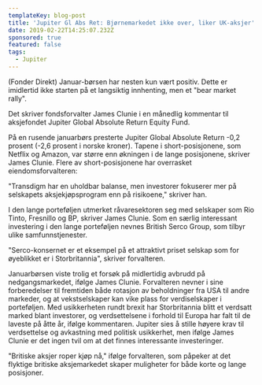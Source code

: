 ```yaml
---
templateKey: blog-post
title: 'Jupiter Gl Abs Ret: Bjørnemarkedet ikke over, liker UK-aksjer'
date: 2019-02-22T14:25:07.232Z
sponsored: true
featured: false
tags:
  - Jupiter
---
```

(Fonder Direkt) Januar-børsen har nesten kun vært positiv. Dette er imidlertid ikke starten på et langsiktig innhenting, men et "bear market rally".



Det skriver fondsforvalter James Clunie i en månedlig kommentar til aksjefondet Jupiter Global Absolute Return Equity Fund.



På en rusende januarbørs presterte Jupiter Global Absolute Return -0,2 prosent (-2,6 prosent i norske kroner). Tapene i short-posisjonene, som Netflix og Amazon, var større enn økningen i de lange posisjonene, skriver James Clunie. Flere av short-posisjonene har overrasket eiendomsforvalteren:



"Transdigm har en uholdbar balanse, men investorer fokuserer mer på selskapets aksjekjøpsprogram enn på risikoene," skriver han.



I den lange porteføljen utmerket råvaresektoren seg med selskaper som Rio Tinto, Fresnillo og BP, skriver James Clunie. Som en særlig interessant investering i den lange porteføljen nevnes British Serco Group, som tilbyr ulike samfunnstjenester.



"Serco-konsernet er et eksempel på et attraktivt priset selskap som for øyeblikket er i Storbritannia", skriver forvalteren.



Januarbørsen viste trolig et forsøk på midlertidig avbrudd på nedgangsmarkedet, ifølge James Clunie. Forvalteren nevner i sine forberedelser til fremtiden både rotasjon av beholdninger fra USA til andre markeder, og at vekstselskaper kan vike plass for verdiselskaper i porteføljen. Med usikkerheten rundt brexit har Storbritannia blitt et verdsatt marked blant investorer, og verdsettelsene i forhold til Europa har falt til de laveste på åtte år, ifølge kommentaren. Jupiter sies å stille høyere krav til verdsettelse og avkastning med politisk usikkerhet, men ifølge James Clunie er det ingen tvil om at det finnes interessante investeringer.



"Britiske aksjer roper kjøp nå," ifølge forvalteren, som påpeker at det flyktige britiske aksjemarkedet skaper muligheter for både korte og lange posisjoner.
